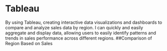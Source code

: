 # Tableau
By using Tableau, creating interactive data visualizations and dashboards to compare and analyze sales data by region. I can quickly and easily aggregate and display data, allowing users to easily identify patterns and trends in sales performance across different regions.
##Comparison of Region Based on Sales
